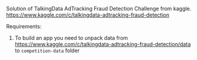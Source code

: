 Solution of TalkingData AdTracking Fraud Detection Challenge from kaggle.<br>
https://www.kaggle.com/c/talkingdata-adtracking-fraud-detection

Requirements:
1. To build an app you need to unpack data from https://www.kaggle.com/c/talkingdata-adtracking-fraud-detection/data to `competition-data` folder